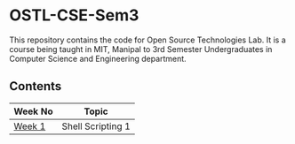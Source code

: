 # OSTL-CSE-Sem3

This repository contains the code for Open Source Technologies Lab. It is a course being taught in MIT, Manipal to 3rd Semester Undergraduates in Computer Science and Engineering department. 

## Contents
| Week No | Topic |
| --------|-------|
| [Week 1](Week1)| Shell Scripting 1|
